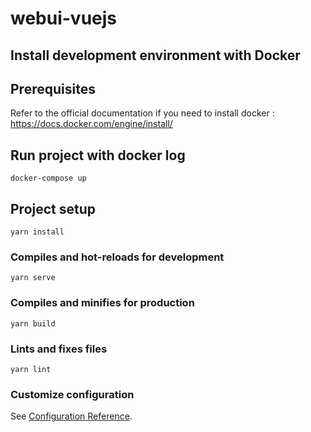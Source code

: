 # webui-vuejs

## Install development environment with Docker

## Prerequisites

Refer to the official documentation if you need to install docker : https://docs.docker.com/engine/install/

## Run project with docker log

```
docker-compose up
```

## Project setup

```
yarn install
```

### Compiles and hot-reloads for development

```
yarn serve
```

### Compiles and minifies for production

```
yarn build
```

### Lints and fixes files

```
yarn lint
```

### Customize configuration

See [Configuration Reference](https://cli.vuejs.org/config/).
